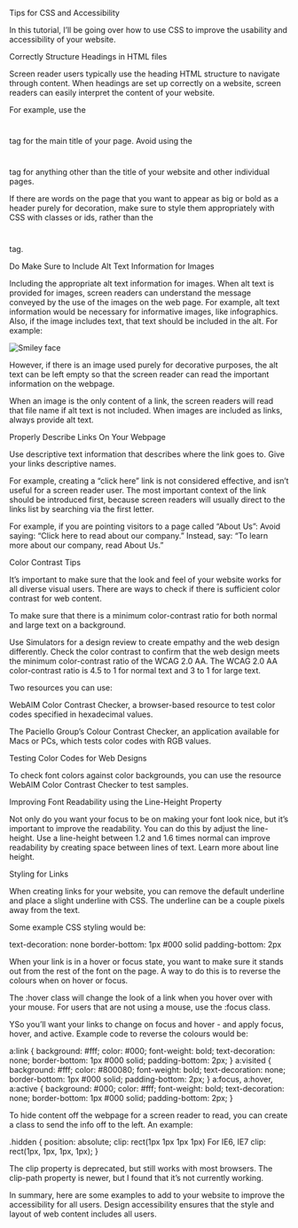 Tips for CSS and Accessibility

In this tutorial, I’ll be going over how to use CSS to improve the usability and accessibility of your website. 

Correctly Structure Headings in HTML files

Screen reader users typically use the heading HTML structure to navigate through content. When headings are set up correctly on a website, screen readers can easily interpret the content of your website. 

For example, use the <h1></h1> tag for the main title of your page. Avoid using the <h1></h1> tag for anything other than the title of your website and other individual pages. 

If there are words on the page that you want to appear as big or bold as a header purely for decoration, make sure to style them appropriately with CSS with classes or ids, rather than the <h1></h1> tag. 

Do Make Sure to Include Alt Text Information for Images

Including the appropriate alt text information for images. When alt text is provided for images, screen readers can understand the message conveyed by the use of the images on the web page. For example, alt text information would be necessary for informative images, like infographics. Also, if the image includes text, that text should be included in the alt. For example:

<img src="smiley.gif" alt="Smiley face">


However, if there is an image used purely for decorative purposes, the alt text can be left empty so that the screen reader can read the important information on the webpage. 

When an image is the only content of a link, the screen readers will read that file name if alt text is not included. When images are included as links, always provide alt text. 

Properly Describe Links On Your Webpage

Use descriptive text information that describes where the link goes to. Give your links descriptive names. 

For example, creating a “click here” link is not considered effective, and isn’t useful for a screen reader user. The most important context of the link should be introduced first, because screen readers will usually direct to the links list by searching via the first letter. 

For example, if you are pointing visitors to a page called “About Us”:
Avoid saying: “Click here to read about our company.”
Instead, say: “To learn more about our company, read About Us.”

Color Contrast Tips

It’s important to make sure that the look and feel of your website works for all diverse visual users. There are ways to check if there is sufficient color contrast for web content. 

To make sure that there is a minimum color-contrast ratio for both normal and large text on a background.  

Use Simulators for a design review to create empathy and the web design differently. Check the color contrast to confirm that the web design meets the minimum color-contrast ratio of the WCAG 2.0 AA. The WCAG 2.0 AA color-contrast ratio is 4.5 to 1 for normal text and 3 to 1 for large text. 

Two resources you can use:

WebAIM Color Contrast Checker, a browser-based resource to test color codes specified in hexadecimal values. 

The Paciello Group’s Colour Contrast Checker, an application available for Macs or PCs, which tests color codes with RGB values. 

Testing Color Codes for Web Designs

To check font colors against color backgrounds, you can use the resource WebAIM Color Contrast Checker to test samples. 


Improving Font Readability using the Line-Height Property

Not only do you want your focus to be on making your font look nice, but it’s important to improve the readability. You can do this by adjust the line-height. Use a line-height between 1.2 and 1.6 times normal can improve readability by creating space between lines of text. Learn more about line height.

Styling for Links 

When creating links for your website, you can remove the default underline and place a slight underline with CSS. The underline can be a couple pixels away from the text. 

Some example CSS styling would be:

text-decoration: none
border-bottom: 1px #000 solid
padding-bottom: 2px

When your link is in a hover or focus state, you want to make sure it stands out from the rest of the font on the page. A way to do this is to reverse the colours when on hover or focus. 
 
The :hover class will change the look of a link when you hover over with your mouse. For users that are not using a mouse, use the :focus class. 

YSo you’ll want your links to change on focus and hover - and apply focus, hover, and active. Example code to reverse the colours would be:

a:link {
	background: #fff;
	color: #000;
	font-weight: bold;
	text-decoration: none; 
	border-bottom: 1px #000 solid; 
	padding-bottom: 2px;
}
a:visited {
	background: #fff;
	color: #800080;
	font-weight: bold;
	text-decoration: none; 
	border-bottom: 1px #000 solid; 
	padding-bottom: 2px;
}
a:focus, a:hover, a:active {
	background: #000;
	color: #fff;
	font-weight: bold;
	text-decoration: none; 
	border-bottom: 1px #000 solid; 
	padding-bottom: 2px;
}


To hide content off the webpage for a screen reader to read, you can create a class to send the info off to the left. An example:

.hidden {
position: absolute;
clip: rect(1px 1px 1px 1px) For IE6, IE7
clip: rect(1px, 1px, 1px, 1px);
}

The clip property is deprecated, but still works with most browsers. The clip-path property is newer, but I found that it’s not currently working.  

In summary, here are some examples to add to your website to improve the accessibility for all users. Design accessibility ensures that the style and layout of web content includes all users. 
